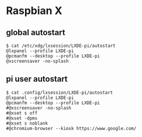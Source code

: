 # Raspbian X

## global autostart

```console
$ cat /etc/xdg/lxsession/LXDE-pi/autostart
@lxpanel --profile LXDE-pi
@pcmanfm --desktop --profile LXDE-pi
@xscreensaver -no-splash
```

## pi user autostart

```console
$ cat .config/lxsession/LXDE-pi/autostart
@lxpanel --profile LXDE-pi
@pcmanfm --desktop --profile LXDE-pi
#@xscreensaver -no-splash
#@xset s off
#@xset -dpms
#@xset s noblank
#@chromium-browser --kiosk https://www.google.com/
```
